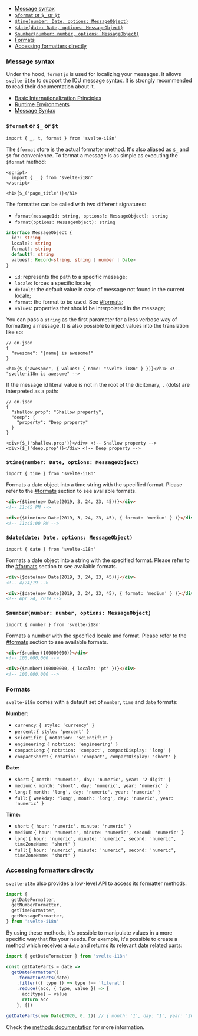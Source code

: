 <!-- @import "[TOC]" {cmd="toc" depthFrom=1 depthTo=6 orderedList=false} -->

<!-- code_chunk_output -->

- [Message syntax](#message-syntax)
- [`$format` or `$_` or `$t`](#format-or-_-or-t)
- [`$time(number: Date, options: MessageObject)`](#timenumber-date-options-messageobject)
- [`$date(date: Date, options: MessageObject)`](#datedate-date-options-messageobject)
- [`$number(number: number, options: MessageObject)`](#numbernumber-number-options-messageobject)
- [Formats](#formats)
- [Accessing formatters directly](#accessing-formatters-directly)

<!-- /code_chunk_output -->

### Message syntax

Under the hood, `formatjs` is used for localizing your messages. It allows `svelte-i18n` to support the ICU message syntax. It is strongly recommended to read their documentation about it.

- [Basic Internationalization Principles](https://formatjs.io/docs/core-concepts/basic-internationalization-principles)
- [Runtime Environments](https://formatjs.io/docs/guides/runtime-requirements)
- [Message Syntax](https://formatjs.io/docs/core-concepts/icu-syntax)

### `$format` or `$_` or `$t`

`import { _, t, format } from 'svelte-i18n'`

The `$format` store is the actual formatter method. It's also aliased as `$_` and `$t` for convenience. To format a message is as simple as executing the `$format` method:

```svelte
<script>
  import { _ } from 'svelte-i18n'
</script>

<h1>{$_('page_title')}</h1>
```

The formatter can be called with two different signatures:

- `format(messageId: string, options?: MessageObject): string`
- `format(options: MessageObject): string`

```ts
interface MessageObject {
  id?: string
  locale?: string
  format?: string
  default?: string
  values?: Record<string, string | number | Date>
}
```

- `id`: represents the path to a specific message;
- `locale`: forces a specific locale;
- `default`: the default value in case of message not found in the current locale;
- `format`: the format to be used. See [#formats](#formats);
- `values`: properties that should be interpolated in the message;

You can pass a `string` as the first parameter for a less verbose way of formatting a message. It is also possible to inject values into the translation like so:
```jsonc
// en.json
{
  "awesome": "{name} is awesome!"
}
```

```svelte
<h1>{$_("awesome", { values: { name: "svelte-i18n" } })}</h1> <!-- "svelte-i18n is awesome" -->
```

If the message id literal value is not in the root of the dicitonary, `.` (dots) are interpreted as a path:

```jsonc
// en.json
{
  "shallow.prop": "Shallow property",
  "deep": {
    "property": "Deep property"
  }
}
```

```svelte
<div>{$_('shallow.prop')}</div> <!-- Shallow property -->
<div>{$_('deep.prop')}</div> <!-- Deep property -->
```

### `$time(number: Date, options: MessageObject)`

`import { time } from 'svelte-i18n'`

Formats a date object into a time string with the specified format. Please refer to the [#formats](#formats) section to see available formats.

```html
<div>{$time(new Date(2019, 3, 24, 23, 45))}</div>
<!-- 11:45 PM -->

<div>{$time(new Date(2019, 3, 24, 23, 45), { format: 'medium' } )}</div>
<!-- 11:45:00 PM -->
```

### `$date(date: Date, options: MessageObject)`

`import { date } from 'svelte-i18n'`

Formats a date object into a string with the specified format. Please refer to the [#formats](#formats) section to see available formats.

```html
<div>{$date(new Date(2019, 3, 24, 23, 45))}</div>
<!-- 4/24/19 -->

<div>{$date(new Date(2019, 3, 24, 23, 45), { format: 'medium' } )}</div>
<!-- Apr 24, 2019 -->
```

### `$number(number: number, options: MessageObject)`

`import { number } from 'svelte-i18n'`

Formats a number with the specified locale and format. Please refer to the [#formats](#formats) section to see available formats.

```html
<div>{$number(100000000)}</div>
<!-- 100,000,000 -->

<div>{$number(100000000, { locale: 'pt' })}</div>
<!-- 100.000.000 -->
```

### Formats

`svelte-i18n` comes with a default set of `number`, `time` and `date` formats:

**Number:**

- `currency`: `{ style: 'currency' }`
- `percent`: `{ style: 'percent' }`
- `scientific`: `{ notation: 'scientific' }`
- `engineering`: `{ notation: 'engineering' }`
- `compactLong`: `{ notation: 'compact', compactDisplay: 'long' }`
- `compactShort`: `{ notation: 'compact', compactDisplay: 'short' }`

**Date:**

- `short`: `{ month: 'numeric', day: 'numeric', year: '2-digit' }`
- `medium`: `{ month: 'short', day: 'numeric', year: 'numeric' }`
- `long`: `{ month: 'long', day: 'numeric', year: 'numeric' }`
- `full`: `{ weekday: 'long', month: 'long', day: 'numeric', year: 'numeric' }`

**Time:**

- `short`: `{ hour: 'numeric', minute: 'numeric' }`
- `medium`: `{ hour: 'numeric', minute: 'numeric', second: 'numeric' }`
- `long`: `{ hour: 'numeric', minute: 'numeric', second: 'numeric', timeZoneName: 'short' }`
- `full`: `{ hour: 'numeric', minute: 'numeric', second: 'numeric', timeZoneName: 'short' }`

### Accessing formatters directly

`svelte-i18n` also provides a low-level API to access its formatter methods:

```js
import {
  getDateFormatter,
  getNumberFormatter,
  getTimeFormatter,
  getMessageFormatter,
} from 'svelte-i18n'
```

By using these methods, it's possible to manipulate values in a more specific way that fits your needs. For example, it's possible to create a method which receives a `date` and returns its relevant date related parts:

```js
import { getDateFormatter } from 'svelte-i18n'

const getDateParts = date =>
  getDateFormatter()
    .formatToParts(date)
    .filter(({ type }) => type !== 'literal')
    .reduce((acc, { type, value }) => {
      acc[type] = value
      return acc
    }, {})

getDateParts(new Date(2020, 0, 1)) // { month: '1', day: '1', year: '2020' }
```

Check the [methods documentation](/docs/Methods.md#low-level-api) for more information.
